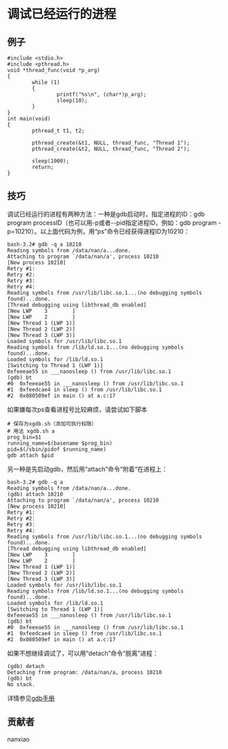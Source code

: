 # 调试已经运行的进程

## 例子

	#include <stdio.h>
	#include <pthread.h>
	void *thread_func(void *p_arg)
	{
	        while (1)
	        {
	                printf("%s\n", (char*)p_arg);
	                sleep(10);
	        }
	}
	int main(void)
	{
	        pthread_t t1, t2;
	
	        pthread_create(&t1, NULL, thread_func, "Thread 1");
	        pthread_create(&t2, NULL, thread_func, "Thread 2");
	
	        sleep(1000);
	        return;
	}



## 技巧

调试已经运行的进程有两种方法：一种是gdb启动时，指定进程的ID：gdb program processID（也可以用-p或者--pid指定进程ID，例如：gdb program -p=10210）。以上面代码为例，用“ps”命令已经获得进程ID为10210：

	bash-3.2# gdb -q a 10210
	Reading symbols from /data/nan/a...done.
	Attaching to program `/data/nan/a', process 10210
	[New process 10210]
	Retry #1:
	Retry #2:
	Retry #3:
	Retry #4:
	Reading symbols from /usr/lib/libc.so.1...(no debugging symbols found)...done.
	[Thread debugging using libthread_db enabled]
	[New LWP    3        ]
	[New LWP    2        ]
	[New Thread 1 (LWP 1)]
	[New Thread 2 (LWP 2)]
	[New Thread 3 (LWP 3)]
	Loaded symbols for /usr/lib/libc.so.1
	Reading symbols from /lib/ld.so.1...(no debugging symbols found)...done.
	Loaded symbols for /lib/ld.so.1
	[Switching to Thread 1 (LWP 1)]
	0xfeeeae55 in ___nanosleep () from /usr/lib/libc.so.1
	(gdb) bt
	#0  0xfeeeae55 in ___nanosleep () from /usr/lib/libc.so.1
	#1  0xfeedcae4 in sleep () from /usr/lib/libc.so.1
	#2  0x080509ef in main () at a.c:17

如果嫌每次ps查看进程号比较麻烦，请尝试如下脚本

```shell
# 保存为xgdb.sh（添加可执行权限）
# 用法 xgdb.sh a 
prog_bin=$1
running_name=$(basename $prog_bin)
pid=$(/sbin/pidof $running_name)
gdb attach $pid
```

	
另一种是先启动gdb，然后用“attach”命令“附着”在进程上：

	bash-3.2# gdb -q a
	Reading symbols from /data/nan/a...done.
	(gdb) attach 10210
	Attaching to program `/data/nan/a', process 10210
	[New process 10210]
	Retry #1:
	Retry #2:
	Retry #3:
	Retry #4:
	Reading symbols from /usr/lib/libc.so.1...(no debugging symbols found)...done.
	[Thread debugging using libthread_db enabled]
	[New LWP    3        ]
	[New LWP    2        ]
	[New Thread 1 (LWP 1)]
	[New Thread 2 (LWP 2)]
	[New Thread 3 (LWP 3)]
	Loaded symbols for /usr/lib/libc.so.1
	Reading symbols from /lib/ld.so.1...(no debugging symbols found)...done.
	Loaded symbols for /lib/ld.so.1
	[Switching to Thread 1 (LWP 1)]
	0xfeeeae55 in ___nanosleep () from /usr/lib/libc.so.1
	(gdb) bt
	#0  0xfeeeae55 in ___nanosleep () from /usr/lib/libc.so.1
	#1  0xfeedcae4 in sleep () from /usr/lib/libc.so.1
	#2  0x080509ef in main () at a.c:17



如果不想继续调试了，可以用“detach”命令“脱离”进程：

	(gdb) detach
	Detaching from program: /data/nan/a, process 10210
	(gdb) bt
	No stack.


详情参见[gdb手册](https://sourceware.org/gdb/current/onlinedocs/gdb/Attach.html#index-attach)

## 贡献者

nanxiao



